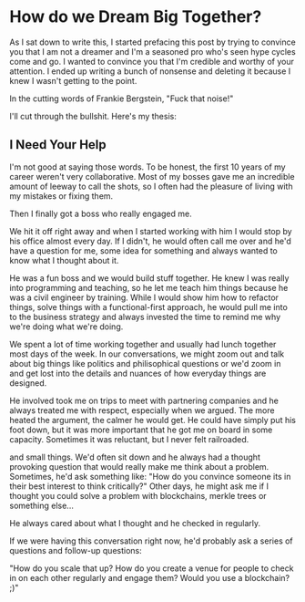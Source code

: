 # How do we Dream Big Together?

As I sat down to write this, I started prefacing this post by trying to convince you that I am 
not a dreamer and I'm a seasoned pro who's seen hype cycles come and go. I wanted to convince you
that I'm credible and worthy of your attention. I ended up writing a bunch of nonsense and deleting 
it because I knew I wasn't getting to the point.

In the cutting words of Frankie Bergstein, "Fuck that noise!"

I'll cut through the bullshit.  Here's my thesis:

## I Need Your Help

I'm not good at saying those words. To be honest, the first 10 years of my career weren't very 
collaborative. Most of my bosses gave me an incredible amount of leeway to call the shots, so I 
often had the pleasure of living with my mistakes or fixing them.

Then I finally got a boss who really engaged me.

We hit it off right away and when I started working with him I would stop by his office almost 
every day.  If I didn't, he would often call me over and he'd have a question for me, some idea for 
something and always wanted to know what I thought about it.

He was a fun boss and we would build stuff together. He knew I was really into programming and teaching, 
so he let me teach him things because he was a civil engineer by training.  While I would show him how to 
refactor things, solve things with a functional-first approach, he would pull me into to the business 
strategy and always invested the time to remind me why we're doing what we're doing. 

We spent a lot of time working together and usually had lunch together most days of the week.  In our
conversations, we might zoom out and talk about big things like politics and philisophical questions 
or we'd zoom in and get lost into the details and nuances of how everyday things are designed. 


 He involved took me on trips to meet with partnering 
companies and he always treated me with respect, especially when we argued. The more heated the argument,
the calmer he would get. He could have simply put his foot down, but it was more important that he got me
on board in some capacity. Sometimes it was reluctant, but I never felt railroaded.


and small things. We'd often sit down and he always had a thought provoking question that would really make me think about
a problem. Sometimes, he'd ask something like: "How do you convince someone its in their best 
interest to think critically?" Other days, he might ask me if I thought you could solve a problem with
blockchains, merkle trees or something else...

He always cared about what I thought and he checked in regularly.

If we were having this conversation right now, he'd probably ask a series of questions and follow-up questions:

"How do you scale that up? How do you create a venue for people to check in on each other regularly and engage them?
Would you use a blockchain? ;)"

